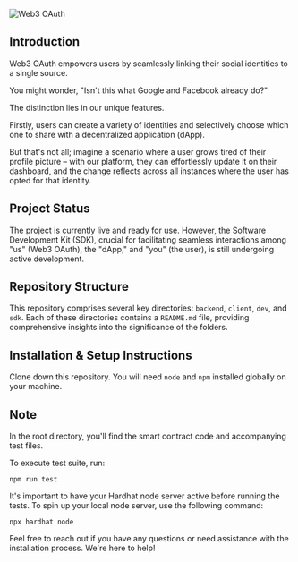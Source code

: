 ![Web3 OAuth](https://github.com/iamthe-nerdyDev/Web3-OAuth/assets/141498118/2cd7e113-3c73-416e-82c0-116684fa1027)

## Introduction

Web3 OAuth empowers users by seamlessly linking their social identities to a single source.

You might wonder, "Isn't this what Google and Facebook already do?"

The distinction lies in our unique features.

Firstly, users can create a variety of identities and selectively choose which one to share with a decentralized application (dApp).

But that's not all; imagine a scenario where a user grows tired of their profile picture – with our platform, they can effortlessly update it on their dashboard, and the change reflects across all instances where the user has opted for that identity.

## Project Status

The project is currently live and ready for use. However, the Software Development Kit (SDK), crucial for facilitating seamless interactions among "us" (Web3 OAuth), the "dApp," and "you" (the user), is still undergoing active development.

## Repository Structure

This repository comprises several key directories: `backend`, `client`, `dev`, and `sdk`. Each of these directories contains a `README.md` file, providing comprehensive insights into the significance of the folders.

## Installation & Setup Instructions

Clone down this repository. You will need `node` and `npm` installed globally on your machine.

## Note

In the root directory, you'll find the smart contract code and accompanying test files.

To execute test suite, run:

    npm run test

It's important to have your Hardhat node server active before running the tests. To spin up your local node server, use the following command:

    npx hardhat node

Feel free to reach out if you have any questions or need assistance with the installation process. We're here to help!
